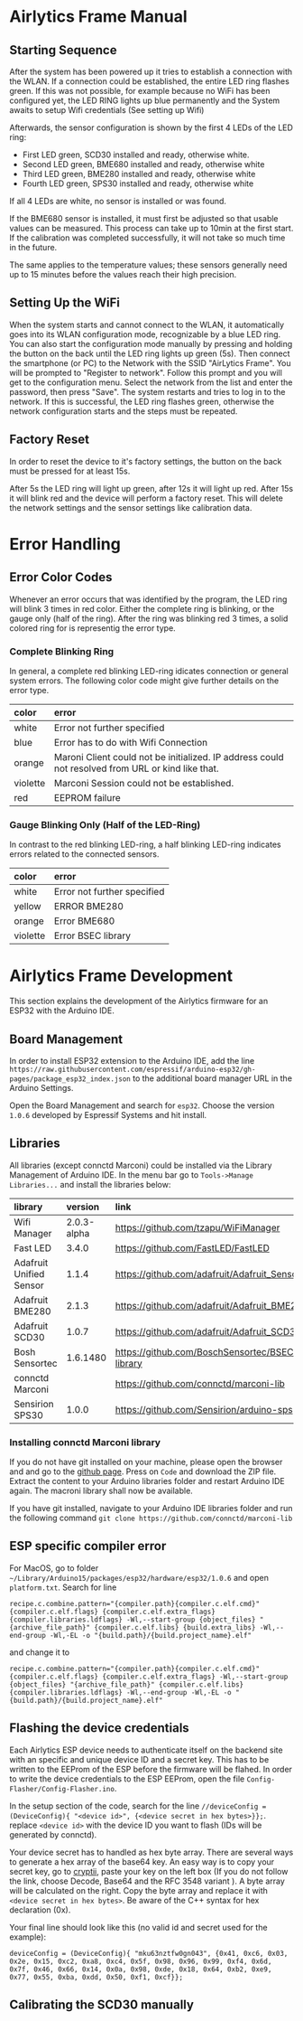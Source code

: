 # Airlytics Frame Manual

## Starting Sequence

After the system has been  powered up it tries to establish a connection with the WLAN. If a connection could be established, the entire LED ring flashes green. If this was not possible, for example because no WiFi has been configured yet, the LED RING lights up blue permanently and the System awaits to setup Wifi credentials (See setting up Wifi)

Afterwards, the sensor configuration is shown by the first 4 LEDs of the LED ring:

- First LED green, SCD30 installed and ready, otherwise white.
- Second LED green, BME680 installed and ready, otherwise white
- Third LED green, BME280 installed and ready, otherwise white
- Fourth LED green, SPS30 installed and ready, otherwise white

If all 4 LEDs are white, no sensor is installed or was found.

If the BME680 sensor is installed, it must first be adjusted so that usable values can be measured. This process can take up to 10min at the first start. If the calibration was completed successfully, it will not take so much time in the future. 

The same applies to the temperature values; these sensors generally need up to 15 minutes before the values reach their high precision.

## Setting Up the WiFi

When the system starts and cannot connect to the WLAN, it automatically goes into its WLAN configuration mode, recognizable by a blue LED ring. You can also start the configuration mode manually by pressing and holding the button on the back until the LED ring lights up green (5s). Then connect the smartphone (or PC) to the Network with the SSID "AirLytics Frame". You will be prompted to "Register to network". Follow this prompt and you will get to the configuration menu. Select the network from the list and enter the password, then press "Save". The system restarts and tries to log in to the network. If this is successful, the LED ring flashes green, otherwise the network configuration starts and the steps must be repeated.

## Factory Reset
In order to reset the device to it's factory settings, the button on the back must be pressed for at least 15s. 

After 5s the LED ring will light up green, after 12s it will light up red. After 15s it will blink red and the device will perform a factory reset. This will delete the network settings and the sensor settings like calibration data. 

# Error Handling

## Error Color Codes

Whenever an error occurs that was identified by the program, the LED ring will blink 3 times in red color. Either the complete ring is blinking, or the gauge only (half of the ring). After the ring was blinking red 3 times, a solid colored ring for is representig the error type.

### Complete Blinking Ring

In general, a complete red blinking LED-ring idicates connection or general system errors. The following color code might give further details on the error type. 

| color    | error              |
|:-------- |:-------------------|
| white    | Error not further specified |
| blue     | Error has to do with Wifi Connection|
| orange   | Maroni Client could not be initialized. IP address could not resolved from URL or kind like that. |
| violette | Marconi Session could not be established. |
| red      | EEPROM failure |


### Gauge Blinking Only (Half of the LED-Ring)
In contrast to the red blinking LED-ring, a half blinking LED-ring indicates errors related to the connected sensors.


| color    | error            |
|:-------- |:-------------------|
| white    | Error not further specified |
| yellow   | ERROR BME280 |
| orange   | Error BME680 |
| violette | Error BSEC library |



# Airlytics Frame Development

This section explains the development of the Airlytics firmware for an ESP32 with the Arduino IDE.   

## Board Management

In order to install ESP32 extension to the Arduino IDE, add the line ```https://raw.githubusercontent.com/espressif/arduino-esp32/gh-pages/package_esp32_index.json``` to the additional board manager URL in the Arduino Settings. 

Open the Board Management and search for ```esp32```. Choose the version ```1.0.6``` developed by Espressif Systems and hit install. 

## Libraries

All libraries (except connctd Marconi) could be installed via the Library Management of Arduino IDE. In the menu bar go to ```Tools->Manage Libraries...``` and install the libraries below: 

| library                 | version        | link |
|:----------------------- |:-------------- | :-------------------|
| Wifi Manager            | 2.0.3-alpha    | https://github.com/tzapu/WiFiManager |
| Fast LED                | 3.4.0          | https://github.com/FastLED/FastLED |
| Adafruit Unified Sensor | 1.1.4          | https://github.com/adafruit/Adafruit_Sensor |
| Adafruit BME280         | 2.1.3          | https://github.com/adafruit/Adafruit_BME280_Library|
| Adafruit SCD30          | 1.0.7          | https://github.com/adafruit/Adafruit_SCD30 |
| Bosh Sensortec          | 1.6.1480       | https://github.com/BoschSensortec/BSEC-Arduino-library |
| connctd Marconi         |                | https://github.com/connctd/marconi-lib |
| Sensirion SPS30         | 1.0.0          | https://github.com/Sensirion/arduino-sps |

### Installing connctd Marconi library

If you do not have git installed on your machine, please open the browser and and go to the [github page](https://github.com/connctd/marconi-lib). Press on ```Code``` and download the ZIP file. Extract the content to your Arduino libraries folder and restart Arduino IDE again. The macroni library shall now be available. 

If you have git installed, navigate to your Arduino IDE libraries folder and run the following command ```git clone https://github.com/connctd/marconi-lib```


## ESP specific compiler error

For MacOS, go to folder `~/Library/Arduino15/packages/esp32/hardware/esp32/1.0.6` and open `platform.txt`. Search for line

```
recipe.c.combine.pattern="{compiler.path}{compiler.c.elf.cmd}" {compiler.c.elf.flags} {compiler.c.elf.extra_flags} {compiler.libraries.ldflags} -Wl,--start-group {object_files} "{archive_file_path}" {compiler.c.elf.libs} {build.extra_libs} -Wl,--end-group -Wl,-EL -o "{build.path}/{build.project_name}.elf"
```

and change it to

```
recipe.c.combine.pattern="{compiler.path}{compiler.c.elf.cmd}" {compiler.c.elf.flags} {compiler.c.elf.extra_flags} -Wl,--start-group {object_files} "{archive_file_path}" {compiler.c.elf.libs} {compiler.libraries.ldflags} -Wl,--end-group -Wl,-EL -o "{build.path}/{build.project_name}.elf"
```

## Flashing the device credentials

Each Airlytics ESP device needs to authenticate itself on the backend site with an specific and unique device ID and a secret key. This has to be written to the EEProm of the ESP before the firmware will be flahed. In order to write the device credentials to the ESP EEProm, open the file ```Config-Flasher/Config-Flasher.ino```. 

In the setup section of the code, search for the line ```//deviceConfig = (DeviceConfig){ "<device id>", {<device secret in hex bytes>}};```. replace ```<device id>``` with the device ID you want to flash (IDs will be generated by connctd). 

Your device secret has to handled as hex byte array. There are several ways to generate a hex array of the base64 key. An easy way is to copy your secret key, go to [cryptii](https://cryptii.com/pipes/base64-to-hex), paste your key on the left box (If you do not follow the link, choose Decode, Base64 and the RFC 3548 variant ). A byte array will be calculated on the right. Copy the byte array and replace it with ```<device secret in hex bytes>```. Be aware of the C++ syntax for hex declaration (0x). 

Your final line should look like this (no valid id and secret used for the example):

```deviceConfig = (DeviceConfig){ "mku63nztfw0gn043", {0x41, 0xc6, 0x03, 0x2e, 0x15, 0xc2, 0xa8, 0xc4, 0x5f, 0x98, 0x96, 0x99, 0xf4, 0x6d, 0x7f, 0x46, 0x66, 0x14, 0x0a, 0x98, 0xde, 0x18, 0x64, 0xb2, 0xe9, 0x77, 0x55, 0xba, 0xdd, 0x50, 0xf1, 0xcf}};``` 
  
 

## Calibrating the SCD30 manually


